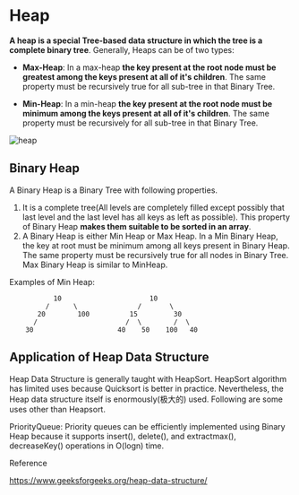# Heap

**A heap is a special Tree-based data structure in which the tree is a complete binary tree**. Generally, Heaps can be of two types:

* **Max-Heap**: In a max-heap **the key present at the root node must be greatest among the keys present at all of it's children**. The same property must be recursively true for all sub-tree in that Binary Tree.

* **Min-Heap**: In a min-heap **the key present at the root node must be minimum among the keys present at all of it's children**. The same property must be recursively for all sub-tree in that Binary Tree.

![heap](https://www.geeksforgeeks.org/wp-content/uploads/MinHeapAndMaxHeap.png)

## Binary Heap

A Binary Heap is a Binary Tree with following properties.

1. It is a complete tree(All levels are completely filled except possibly that last level and the last level has all keys as left as possible). This property of Binary Heap **makes them suitable to be sorted in an array**.
2.  A Binary Heap is either Min Heap or Max Heap. In a Min Binary Heap, the key at root must be minimum among all keys present in Binary Heap. The same property must be recursively true for all nodes in Binary Tree. Max Binary Heap is similar to MinHeap.

Examples of Min Heap:

```
           10                      10
         /      \               /       \  
       20        100          15         30  
      /                      /  \        /  \
    30                     40    50    100   40
```

## Application of Heap Data Structure

Heap Data Structure is generally taught with HeapSort. HeapSort algorithm has limited uses because Quicksort is better in practice. Nevertheless, the Heap data structure itself is enormously(极大的) used. Following are some uses other than Heapsort.

PriorityQueue: Priority queues can be efficiently implemented using Binary Heap because it supports insert(), delete(), and extractmax(), decreaseKey() operations in O(logn) time.


Reference

https://www.geeksforgeeks.org/heap-data-structure/

